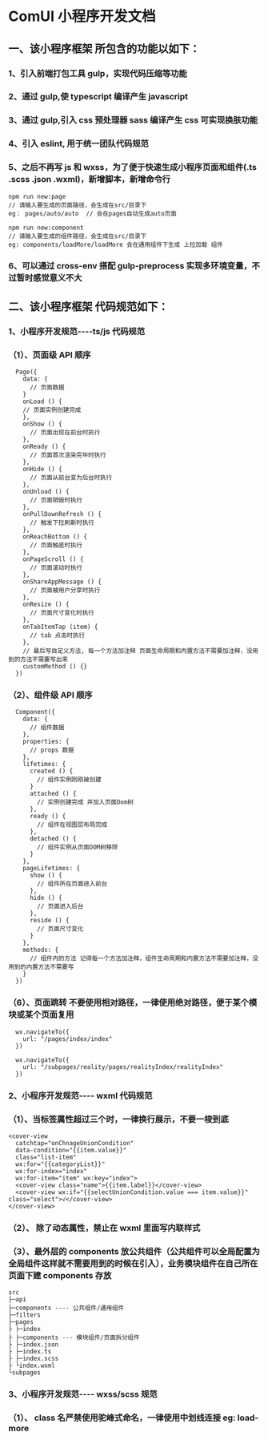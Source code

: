 # ComUI 小程序开发文档

## 一、该小程序框架 所包含的功能以如下：

### 1、引入前端打包工具 gulp，实现代码压缩等功能

### 2、通过 gulp,使 typescript 编译产生 javascript

### 3、通过 gulp,引入 css 预处理器 sass 编译产生 css 可实现换肤功能

### 4、引入 eslint, 用于统一团队代码规范

### 5、之后不再写 js 和 wxss，为了便于快速生成小程序页面和组件(.ts .scss .json .wxml)，新增脚本，新增命令行

```
npm run new:page
// 请输入要生成的页面路径，会生成在src/目录下
eg： pages/auto/auto  // 会在pages自动生成auto页面

npm run new:component
// 请输入要生成的组件路径，会生成在src/目录下
eg: components/loadMore/loadMore 会在通用组件下生成 上拉加载 组件

```

### 6、可以通过 cross-env 搭配 gulp-preprocess 实现多环境变量，不过暂时感觉意义不大

## 二、该小程序框架 代码规范如下：

### 1、小程序开发规范----ts/js 代码规范

### （1）、页面级 API 顺序

```
  Page({
    data: {
      // 页面数据
    }
    onLoad () {
    // 页面实例创建完成
    },
    onShow () {
      // 页面出现在前台时执行
    },
    onReady () {
      // 页面首次渲染完毕时执行
    },
    onHide () {
      // 页面从前台变为后台时执行
    },
    onUnload () {
      // 页面销毁时执行
    },
    onPullDownRefresh () {
      // 触发下拉刷新时执行
    },
    onReachBottom () {
      // 页面触底时执行
    },
    onPageScroll () {
      // 页面滚动时执行
    },
    onShareAppMessage () {
      // 页面被用户分享时执行
    },
    onResize () {
      // 页面尺寸变化时执行
    },
    onTabItemTap (item) {
      // tab 点击时执行
    },
    // 最后写自定义方法, 每一个方法加注释 页面生命周期和内置方法不需要加注释，没用到的方法不需要写出来
    customMethod () {}
  })
```

### （2）、组件级 API 顺序

```
  Component({
    data: {
      // 组件数据
    },
    properties: {
      // props 数据
    },
    lifetimes: {
      created () {
        // 组件实例刚刚被创建
      }
      attached () {
        // 实例创建完成 并加入页面Dom树
      },
      ready () {
        // 组件在视图层布局完成
      },
      detached () {
        // 组件实例从页面DOM树移除
      }
    },
    pageLifetimes: {
      show () {
        // 组件所在页面进入前台
      },
      hide () {
        // 页面进入后台
      },
      reside () {
        // 页面尺寸变化
      }
    },
    methods: {
      // 组件内的方法 记得每一个方法加注释，组件生命周期和内置方法不需要加注释，没用到的内置方法不需要写
    }
  })
```

### （6）、页面跳转 不要使用相对路径，一律使用绝对路径，便于某个模块或某个页面复用

```
  wx.navigateTo({
    url: "/pages/index/index"
  })

  wx.navigateTo({
    url: "/subpages/reality/pages/realityIndex/realityIndex"
  })

```

### 2、小程序开发规范---- wxml 代码规范

### （1）、当标签属性超过三个时，一律换行展示，不要一梭到底

```
<cover-view
  catchtap="onChnageUnionCondition"
  data-condition="{{item.value}}"
  class="list-item"
  wx:for="{{categoryList}}"
  wx:for-index="index"
  wx:for-item="item" wx:key="index">
  <cover-view class="name">{{item.label}}</cover-view>
  <cover-view wx:if="{{selectUnionCondition.value === item.value}}" class="select">√</cover-view>
</cover-view>
```

### （2）、 除了动态属性，禁止在 wxml 里面写内联样式

### （3）、最外层的 components 放公共组件（公共组件可以全局配置为全局组件这样就不需要用到的时候在引入），业务模块组件在自己所在页面下建 components 存放

```
src
├─api
├─components ---- 公共组件/通用组件
├─filters
├─pages
├ ├─index
├ ├─components --- 模块组件/页面拆分组件
├ ├─index.json
├ ├─index.ts
├ ├─index.scss
├ └index.wxml
└subpages

```

### 3、小程序开发规范---- wxss/scss 规范

### （1）、 class 名严禁使用驼峰式命名，一律使用中划线连接 eg: load-more
